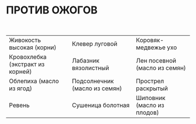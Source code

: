 # ПРОТИВ ОЖОГОВ

 

|                                  |                               |                               |
|----------------------------------|-------------------------------|-------------------------------|
| Живокость высокая (корни)        | Клевер луговой                | Коровяк-медвежье ухо          |
| Кровохлебка (экстракт из корней) | Лабазник вязолистный          | Лен посевной (масло из семян) |
| Облепиха (масло из ягод)         | Подсолнечник (масло из семян) | Прострел раскрытый            |
| Ревень                           | Сушеница болотная             | Шиповник (масло из плодов)    |
